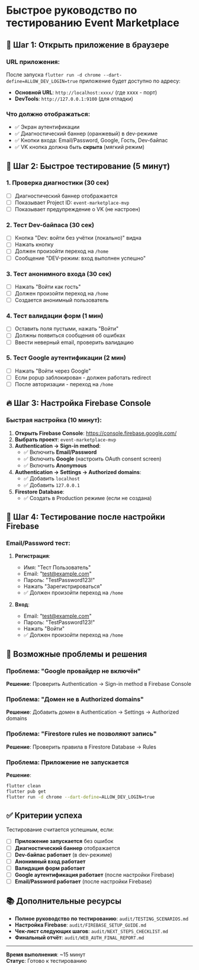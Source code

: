 # Быстрое руководство по тестированию Event Marketplace

## 🚀 Шаг 1: Открыть приложение в браузере

### URL приложения:
После запуска `flutter run -d chrome --dart-define=ALLOW_DEV_LOGIN=true` приложение будет доступно по адресу:
- **Основной URL**: `http://localhost:xxxx/` (где xxxx - порт)
- **DevTools**: `http://127.0.0.1:9100` (для отладки)

### Что должно отображаться:
- ✅ Экран аутентификации
- ✅ Диагностический баннер (оранжевый) в dev-режиме
- ✅ Кнопки входа: Email/Password, Google, Гость, Dev-байпас
- ✅ VK кнопка должна быть **скрыта** (мягкий режим)

## 🧪 Шаг 2: Быстрое тестирование (5 минут)

### 1. Проверка диагностики (30 сек)
- [ ] Диагностический баннер отображается
- [ ] Показывает Project ID: `event-marketplace-mvp`
- [ ] Показывает предупреждение о VK (не настроен)

### 2. Тест Dev-байпаса (30 сек)
- [ ] Кнопка "Dev: войти без учётки (локально)" видна
- [ ] Нажать кнопку
- [ ] Должен произойти переход на `/home`
- [ ] Сообщение "DEV-режим: вход выполнен успешно"

### 3. Тест анонимного входа (30 сек)
- [ ] Нажать "Войти как гость"
- [ ] Должен произойти переход на `/home`
- [ ] Создается анонимный пользователь

### 4. Тест валидации форм (1 мин)
- [ ] Оставить поля пустыми, нажать "Войти"
- [ ] Должны появиться сообщения об ошибках
- [ ] Ввести неверный email, проверить валидацию

### 5. Тест Google аутентификации (2 мин)
- [ ] Нажать "Войти через Google"
- [ ] Если popup заблокирован - должен работать redirect
- [ ] После авторизации - переход на `/home`

## 🔥 Шаг 3: Настройка Firebase Console

### Быстрая настройка (10 минут):

1. **Открыть Firebase Console**: https://console.firebase.google.com/
2. **Выбрать проект**: `event-marketplace-mvp`
3. **Authentication → Sign-in method**:
   - ✅ Включить **Email/Password**
   - ✅ Включить **Google** (настроить OAuth consent screen)
   - ✅ Включить **Anonymous**
4. **Authentication → Settings → Authorized domains**:
   - ✅ Добавить `localhost`
   - ✅ Добавить `127.0.0.1`
5. **Firestore Database**:
   - ✅ Создать в Production режиме (если не создана)

## 🎯 Шаг 4: Тестирование после настройки Firebase

### Email/Password тест:
1. **Регистрация**:
   - Имя: "Тест Пользователь"
   - Email: "test@example.com"
   - Пароль: "TestPassword123!"
   - Нажать "Зарегистрироваться"
   - ✅ Должен произойти переход на `/home`

2. **Вход**:
   - Email: "test@example.com"
   - Пароль: "TestPassword123!"
   - Нажать "Войти"
   - ✅ Должен произойти переход на `/home`

## 🚨 Возможные проблемы и решения

### Проблема: "Google провайдер не включён"
**Решение**: Проверить Authentication → Sign-in method в Firebase Console

### Проблема: "Домен не в Authorized domains"
**Решение**: Добавить домен в Authentication → Settings → Authorized domains

### Проблема: "Firestore rules не позволяют запись"
**Решение**: Проверить правила в Firestore Database → Rules

### Проблема: Приложение не запускается
**Решение**: 
```bash
flutter clean
flutter pub get
flutter run -d chrome --dart-define=ALLOW_DEV_LOGIN=true
```

## ✅ Критерии успеха

Тестирование считается успешным, если:

- [ ] **Приложение запускается** без ошибок
- [ ] **Диагностический баннер** отображается
- [ ] **Dev-байпас работает** (в dev-режиме)
- [ ] **Анонимный вход работает**
- [ ] **Валидация форм работает**
- [ ] **Google аутентификация работает** (после настройки Firebase)
- [ ] **Email/Password работает** (после настройки Firebase)

## 📚 Дополнительные ресурсы

- **Полное руководство по тестированию**: `audit/TESTING_SCENARIOS.md`
- **Настройка Firebase**: `audit/FIREBASE_SETUP_GUIDE.md`
- **Чек-лист следующих шагов**: `audit/NEXT_STEPS_CHECKLIST.md`
- **Финальный отчёт**: `audit/WEB_AUTH_FINAL_REPORT.md`

---

**Время выполнения**: ~15 минут  
**Статус**: Готово к тестированию
